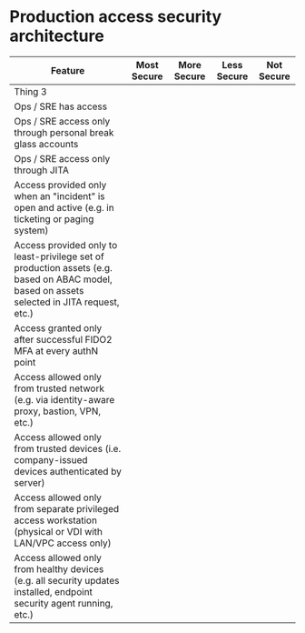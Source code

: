 # Production access security architecture


| Feature                                                                                                                                     | Most Secure | More Secure | Less Secure | Not Secure |
| ------------------------------------------------------------------------------------------------------------------------------------------- | ----------- | ----------- | ----------- | ---------- |
| Thing 3                                                                                                                                     |             |             |             |            |
| Ops / SRE has access                                                                                                                        |             |             |             |            |
| Ops / SRE access only through personal break glass accounts                                                                                 |             |             |             |            |
| Ops / SRE access only through JITA                                                                                                          |             |             |             |            |
| Access provided only when an "incident" is open and active (e.g. in ticketing or paging system)                                             |             |             |             |            |
| Access provided only to least-privilege set of production assets (e.g. based on ABAC model, based on assets selected in JITA request, etc.) |             |             |             |            |
| Access granted only after successful FIDO2 MFA at every authN point                                                                         |             |             |             |            |
| Access allowed only from trusted network (e.g. via identity-aware proxy, bastion, VPN, etc.)                                                |             |             |             |            |
| Access allowed only from trusted devices (i.e. company-issued devices authenticated by server)                                              |             |             |             |            |
| Access allowed only from separate privileged access workstation (physical or VDI with LAN/VPC access only)                                  |             |             |             |            |
| Access allowed only from healthy devices (e.g. all security updates installed, endpoint security agent running, etc.)                       |             |             |             |            |
